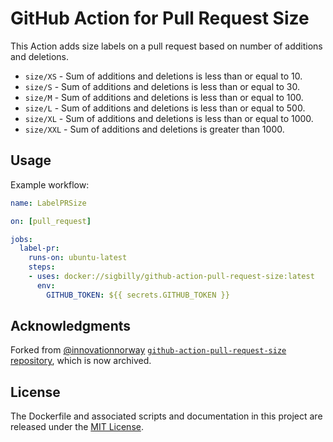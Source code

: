 # GitHub Action for Pull Request Size

This Action adds size labels on a pull request based on number of additions and deletions.

- `size/XS` - Sum of additions and deletions is less than or equal to 10.
- `size/S` - Sum of additions and deletions is less than or equal to 30.
- `size/M` - Sum of additions and deletions is less than or equal to 100.
- `size/L` - Sum of additions and deletions is less than or equal to 500.
- `size/XL` - Sum of additions and deletions is less than or equal to 1000.
- `size/XXL` - Sum of additions and deletions is greater than 1000.

## Usage

Example workflow:

```yaml
name: LabelPRSize

on: [pull_request]

jobs:
  label-pr:
    runs-on: ubuntu-latest
    steps:
    - uses: docker://sigbilly/github-action-pull-request-size:latest
      env:
        GITHUB_TOKEN: ${{ secrets.GITHUB_TOKEN }}
```

## Acknowledgments

Forked from [@innovationnorway](https://github.com/innovationnorway) [`github-action-pull-request-size` repository](https://github.com/innovationnorway/github-action-pull-request-size), which is now archived.


## License

The Dockerfile and associated scripts and documentation in this project are released under the [MIT License](LICENSE).
